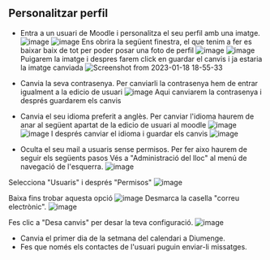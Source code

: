 ## Personalitzar perfil

* Entra a un usuari de Moodle i personalitza el seu perfil amb una imatge.
![image](https://user-images.githubusercontent.com/114423396/213256262-f056f259-2b85-4809-9da4-79d0dc159a4d.png)
![image](https://user-images.githubusercontent.com/114423396/213256317-7ac6a0b4-6485-484a-8de7-5f46d08c9281.png)
Ens obrira la següent finestra, el que tenim a fer es baixar baix de tot per poder posar una foto de perfil
![image](https://user-images.githubusercontent.com/114423396/213256793-c01f9794-5685-4a63-a405-b8d74fd8b046.png)
![image](https://user-images.githubusercontent.com/114423396/213257118-a03affb1-470e-4eb4-bf75-d712193617ca.png)
Puigarem la imatge i despres farem click en guardar el canvis i ja estaria la imatge canviada
![Screenshot from 2023-01-18 18-55-33](https://user-images.githubusercontent.com/114423396/213257986-a6fa2a2b-55d6-4a4c-8962-1eb62c1c4c63.png)

* Canvia la seva contrasenya.
Per canviarli la contrasenya hem de entrar igualment a la edicio de usuari 
![image](https://user-images.githubusercontent.com/114423396/213258506-8c84eb07-7699-40b7-a6f8-fe9ed5bbe9d8.png)
Aqui canviarem la contrasenya i després guardarem els canvis
* Canvia el seu idioma preferit a anglès.
Per canviar l'idioma haurem de anar al següent apartat de la edicio de usuari al moodle
![image](https://user-images.githubusercontent.com/114423396/213259655-4bce9b4b-36c5-4fbd-95f7-cc48fb3e28e3.png)
![image](https://user-images.githubusercontent.com/114423396/213259684-4f78b3a5-6bb7-4ea1-b9b7-96e0d93926fc.png)
I després canviar el idioma i guardar els canvis
![image](https://user-images.githubusercontent.com/114423396/213259772-92d7a825-adde-4b73-aa4d-7c42e3958d51.png)

* Oculta el seu mail a usuaris sense permisos.
Per fer aixo haurem de seguir els següents pasos
Vés a "Administració del lloc" al menú de navegació de l'esquerra.
![image](https://user-images.githubusercontent.com/114423396/213260515-aedc8c13-b4e5-48f5-ab87-6e1445f995bd.png)

Selecciona "Usuaris" i després "Permisos"
![image](https://user-images.githubusercontent.com/114423396/213260608-6a6758a3-dec2-4417-96a5-f2d6deed9c41.png)

Baixa fins trobar aquesta opció
![image](https://user-images.githubusercontent.com/114423396/213261480-1e5e1e68-6932-47c2-805f-eb4a1a702175.png)
Desmarca la casella "correu electrònic".
![image](https://user-images.githubusercontent.com/114423396/213261594-48a8a36c-ad1f-4361-b401-3e24dca6becc.png)

Fes clic a "Desa canvis" per desar la teva configuració.
![image](https://user-images.githubusercontent.com/114423396/213261615-24a27d90-0ba8-4cb9-af17-1bd306ebe85d.png)

* Canvia el primer dia de la setmana del calendari a Diumenge.
* Fes que només els contactes de l'usuari puguin enviar-li missatges.
